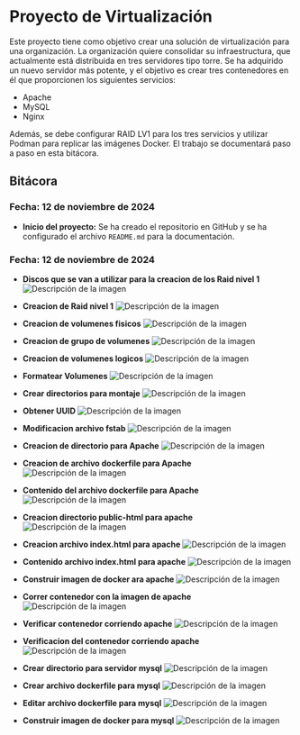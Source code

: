 # Proyecto de Virtualización

Este proyecto tiene como objetivo crear una solución de virtualización para una organización.
La organización quiere consolidar su infraestructura, que actualmente está distribuida en tres servidores tipo torre. Se ha adquirido un nuevo servidor más potente, y el objetivo es crear tres contenedores en él que proporcionen los siguientes servicios:

- Apache
- MySQL
- Nginx

Además, se debe configurar RAID LV1 para los tres servicios y utilizar Podman para replicar las imágenes Docker. El trabajo se documentará paso a paso en esta bitácora.

## Bitácora

### Fecha: 12 de noviembre de 2024
- **Inicio del proyecto:** Se ha creado el repositorio en GitHub y se ha configurado el archivo `README.md` para la documentación.


### Fecha: 12 de noviembre de 2024
- **Discos que se van a utilizar para la creacion de los Raid nivel 1**
  ![Descripción de la imagen](https://github.com/RamiroRojasBociga/proyecto-virtualizacion/blob/main/Discos%20para%20raid.png)

- **Creacion de Raid nivel 1**
  ![Descripción de la imagen](https://raw.githubusercontent.com/RamiroRojasBociga/proyecto-virtualizacion/7360178289677da1d0b4f135909b04ff9db93321/Creacion%20de%20raid.png)

- **Creacion de volumenes fisicos**
  ![Descripción de la imagen](https://github.com/RamiroRojasBociga/proyecto-virtualizacion/blob/main/Creacion%20volumenes%20fisicos.png?raw=true)

- **Creacion de grupo de volumenes**
  ![Descripción de la imagen](https://github.com/RamiroRojasBociga/proyecto-virtualizacion/blob/main/Creacion%20grupo%20de%20volumenes.png?raw=true)

- **Creacion de volumenes logicos**
  ![Descripción de la imagen](https://github.com/RamiroRojasBociga/proyecto-virtualizacion/blob/main/Creacion%20Volumenes%20Logicos.png?raw=true)

- **Formatear Volumenes**
  ![Descripción de la imagen](https://github.com/RamiroRojasBociga/proyecto-virtualizacion/blob/main/Formatear%20los%20volumenes.png?raw=true)

- **Crear directorios para montaje**
  ![Descripción de la imagen](https://github.com/RamiroRojasBociga/proyecto-virtualizacion/blob/main/Crear%20Directorios%20para%20montaje.png?raw=true)

- **Obtener UUID**
  ![Descripción de la imagen](https://github.com/RamiroRojasBociga/proyecto-virtualizacion/blob/main/Obtener%20UUID.png?raw=true)

- **Modificacion archivo fstab**
  ![Descripción de la imagen](https://github.com/RamiroRojasBociga/proyecto-virtualizacion/blob/main/Modificacion%20archivo%20fstab.png?raw=true)

- **Creacion de directorio para Apache**
  ![Descripción de la imagen](https://raw.githubusercontent.com/RamiroRojasBociga/proyecto-virtualizacion/40870a554c0b690856979732c246f12bbf55d181/Creacion%20directorio%20para%20apache.png)

- **Creacion de archivo dockerfile para Apache**
  ![Descripción de la imagen](https://raw.githubusercontent.com/RamiroRojasBociga/proyecto-virtualizacion/c11e82689b4335badcb1a5fc9a916d9fecb82d54/Creacion%20archivo%20Dockerfile.png)

- **Contenido del archivo dockerfile para Apache**
  ![Descripción de la imagen](https://raw.githubusercontent.com/RamiroRojasBociga/proyecto-virtualizacion/546d2acae52a855c7cf202c210131c53a8005389/Contenido%20Archivo%20dockerfile.png)

- **Creacion directorio public-html para apache**
  ![Descripción de la imagen](https://github.com/RamiroRojasBociga/proyecto-virtualizacion/blob/main/Creacion%20directorio%20public-html.png?raw=true)

- **Creacion archivo index.html para apache**
  ![Descripción de la imagen](https://github.com/RamiroRojasBociga/proyecto-virtualizacion/blob/main/Creacion%20archivo%20index%20html.png?raw=true)

- **Contenido archivo index.html para apache**
  ![Descripción de la imagen](https://raw.githubusercontent.com/RamiroRojasBociga/proyecto-virtualizacion/c66d96ed61d0187ac84271355ed69262c9e28c54/Contenido%20Archivo%20index%20html.png)

- **Construir imagen de docker ara apache**
  ![Descripción de la imagen](https://raw.githubusercontent.com/RamiroRojasBociga/proyecto-virtualizacion/49fabe3e5e35045894b37253199be30d94d48974/Construir%20imagen%20de%20docker.png)

- **Correr contenedor con la imagen de apache**
  ![Descripción de la imagen](https://raw.githubusercontent.com/RamiroRojasBociga/proyecto-virtualizacion/7c5bf03b0732d52a248e84dad9567f1cfb64961b/Correr%20contenedor%20imagen%20de%20Apache.png)

- **Verificar contenedor corriendo apache**
  ![Descripción de la imagen](https://raw.githubusercontent.com/RamiroRojasBociga/proyecto-virtualizacion/7c5bf03b0732d52a248e84dad9567f1cfb64961b/Correr%20contenedor%20imagen%20de%20Apache.png)

- **Verificacion del contenedor corriendo apache**
  ![Descripción de la imagen](https://raw.githubusercontent.com/RamiroRojasBociga/proyecto-virtualizacion/8158c1d34dd5ba3380efaea07d593df3592231fe/Verificacion%20de%20contenedor%20corriendo%202.png)

- **Crear directorio para servidor mysql**
  ![Descripción de la imagen](https://raw.githubusercontent.com/RamiroRojasBociga/proyecto-virtualizacion/1179e99f26bdd2aea78caed33686c5a13d6781d2/Crear%20directorio%20para%20servidor%20MySql.png)

- **Crear archivo dockerfile para mysql**
  ![Descripción de la imagen](https://github.com/RamiroRojasBociga/proyecto-virtualizacion/blob/main/Crear%20archivo%20dockerfile%20para%20mysql.png?raw=true)

- **Editar archivo dockerfile para mysql**
  ![Descripción de la imagen](https://github.com/RamiroRojasBociga/proyecto-virtualizacion/blob/main/Editar%20archivo%20dockerfile%20para%20mysql.png?raw=true)

- **Construir imagen de docker para mysql**
  ![Descripción de la imagen](https://github.com/RamiroRojasBociga/proyecto-virtualizacion/blob/main/Construir%20imagen%20de%20docker%20para%20mysql.png?raw=true)






